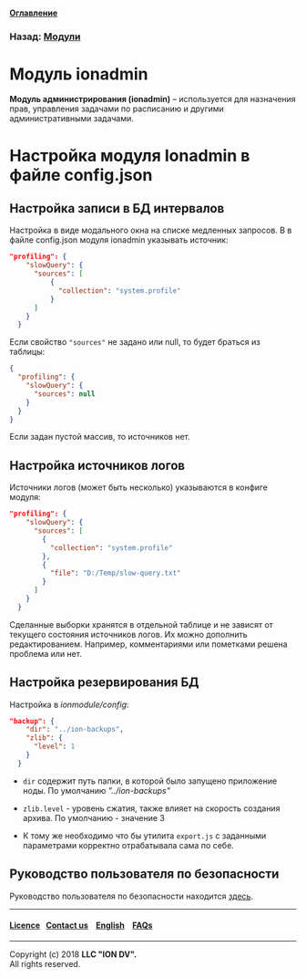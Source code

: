 #### [Оглавление](/docs/ru/index.md)

### Назад: [Модули](/docs/ru/3_modules_description/modules.md)

# Модуль ionadmin

**Модуль администрирования (ionadmin)** – используется для назначения прав, управления задачами по расписанию и другими административными задачами.

# Настройка модуля Ionadmin в файле config.json 

## Настройка записи в БД интервалов

Настройка в виде модального окна на списке медленных запросов.
В в файле config.json модуля ionadmin указывать источник:

```json
"profiling": {
    "slowQuery": {
      "sources": [
          {
            "collection": "system.profile"
          }
      ]
    }
  }
```

Если свойство `"sources"` не задано или null, то будет браться из таблицы:

```json
{ 
  "profiling": {
    "slowQuery": {
      "sources": null
    }
  }
}
```

Если задан пустой массив, то источников нет.

## Настройка источников логов

Источники логов (может быть несколько) указываются в конфиге модуля:

```json
"profiling": {
    "slowQuery": {
      "sources": [
        {
          "collection": "system.profile"
        },
        {
          "file": "D:/Temp/slow-query.txt"
        }
      ]
    }
  }
```
Сделанные выборки хранятся в отдельной таблице и не зависят от текущего состояния источников логов. Их можно дополнить редактированием. Например, комментариями или пометками решена проблема или нет.

## Настройка резервирования БД

Настройка в *ionmodule/config*:
```json
"backup": {
    "dir": "../ion-backups",
    "zlib": {
      "level": 1
    }
  }
```
* `dir` содержит путь папки, в которой было запущено приложение ноды. По умолчанию *"../ion-backups"*

* `zlib.level` - уровень сжатия, также влияет на скорость создания архива. По умолчанию - значение 3

* К тому же необходимо что бы утилита `export.js` с заданными параметрами корректно отрабатывала сама по себе.

## Руководство пользователя по безопасности

Руководство пользователя по безопасности находится [здесь](/docs/ru/3_modules_description/admin_security.md).

--------------------------------------------------------------------------  


 #### [Licence](/LICENCE.md)&ensp;  [Contact us](https://iondv.ru/index.html) &ensp;  [English](/docs/en/3_modules_description/admin.md) &ensp; [FAQs](/faqs.md)          



--------------------------------------------------------------------------  

Copyright (c) 2018 **LLC "ION DV".**   
All rights reserved. 

